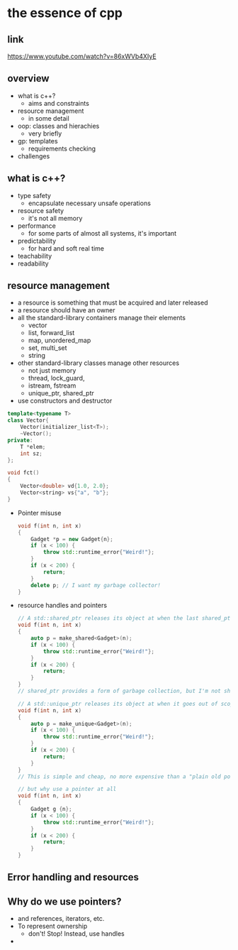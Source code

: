 # the essence of cpp

## link 

https://www.youtube.com/watch?v=86xWVb4XIyE

## overview

* what is c++?
  * aims and constraints
* resource management
  * in some detail
* oop: classes and hierachies
  * very briefly
* gp: templates
  * requirements checking
* challenges

## what is c++?

* type safety
  * encapsulate necessary unsafe operations
* resource safety
  * it's not all memory
* performance
  * for some parts of almost all systems, it's important
* predictability
  * for hard and soft real time
* teachability
* readability

## resource management

* a resource is something that must be acquired and later released
* a resource should have an owner
* all the standard-library containers manage their elements
  * vector
  * list, forward_list
  * map, unordered_map
  * set, multi_set
  * string
* other standard-library classes manage other resources
  * not just memory
  * thread, lock_guard,
  * istream, fstream
  * unique_ptr, shared_ptr
* use constructors and destructor

```cpp
template<typename T>
class Vector{
    Vector(initializer_list<T>);
    ~Vector();
private:
    T *elem;
    int sz;
};

void fct()
{
    Vector<double> vd{1.0, 2.0};
    Vector<string> vs{"a", "b"};
}
```

* Pointer misuse

  ```cpp
  void f(int n, int x)
  {
      Gadget *p = new Gadget{n};
      if (x < 100) {
          throw std::runtime_error{"Weird!"};
      }
      if (x < 200) {
          return;
      }
      delete p; // I want my garbage collector!
  }
  ```

* resource handles and pointers

  ```cpp
  // A std::shared_ptr releases its object at when the last shared_ptr to it is destroyed
  void f(int n, int x)
  {
      auto p = make_shared<Gadget>(n);
      if (x < 100) {
          throw std::runtime_error{"Weird!"};
      }
      if (x < 200) {
          return;
      }
  }
  // shared_ptr provides a form of garbage collection, but I'm not sharing anything!
  
  // A std::unique_ptr releases its object at when it goes out of scope
  void f(int n, int x)
  {
      auto p = make_unique<Gadget>(n);
      if (x < 100) {
          throw std::runtime_error{"Weird!"};
      }
      if (x < 200) {
          return;
      }
  }
  // This is simple and cheap, no more expensive than a "plain old pointer"
  
  // but why use a pointer at all
  void f(int n, int x)
  {
      Gadget g {n};
      if (x < 100) {
          throw std::runtime_error{"Weird!"};
      }
      if (x < 200) {
          return;
      }
  }
  ```

## Error handling and resources

## Why do we use pointers?

* and references, iterators, etc.
* To represent ownership
  * don't! Stop! Instead, use handles
* 